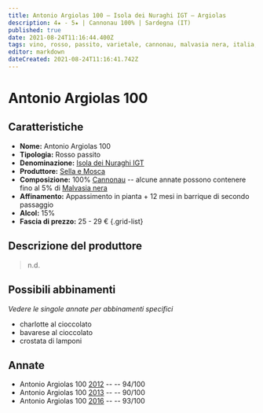 ```yaml
---
title: Antonio Argiolas 100 – Isola dei Nuraghi IGT – Argiolas
description: 4★ - 5★ | Cannonau 100% | Sardegna (IT)
published: true
date: 2021-08-24T11:16:44.400Z
tags: vino, rosso, passito, varietale, cannonau, malvasia nera, italia, sardegna, charlotte al cioccolato, bavarese al cioccolato, crostata di lamponi, 25 - 29 €, 5 stelle
editor: markdown
dateCreated: 2021-08-24T11:16:41.742Z
---
```


# Antonio Argiolas 100

## Caratteristiche
- **Nome:** Antonio Argiolas 100 
- **Tipologia:** Rosso passito
- **Denominazione:** [Isola dei Nuraghi IGT](/denominazioni/Italia/Sardegna/IGT/Isola-dei-Nuraghi)
- **Produttore:** [Sella e Mosca](/produttori/Italia/Sardegna/Argiolas) 
- **Composizione:** 100% [Cannonau](/vitigni/Italia/bacca-nera/cannonau) -- alcune annate possono contenere fino al 5% di [Malvasia nera](/vitigni/Italia/bacca-nera/malvasia-nera)
- **Affinamento:** Appassimento in pianta + 12 mesi in barrique di secondo passaggio
- **Alcol:** 15%
- **Fascia di prezzo:** 25 - 29 €
{.grid-list}

## Descrizione del produttore

> n.d.

## Possibili abbinamenti
*Vedere le singole annate per abbinamenti specifici*

- charlotte al cioccolato
- bavarese al cioccolato
- crostata di lamponi

## Annate
- Antonio Argiolas 100 [2012](vini/Italia/Sardegna/Argiolas/Antonio-Argiolas-100/2012) -- <span class="star-5"></span> -- 94/100
- Antonio Argiolas 100 [2013](vini/Italia/Sardegna/Argiolas/Antonio-Argiolas-100/2013) -- <span class="star-4"></span> -- 90/100
- Antonio Argiolas 100 [2016](vini/Italia/Sardegna/Argiolas/Antonio-Argiolas-100/2016) -- <span class="star-5"></span> -- 93/100


